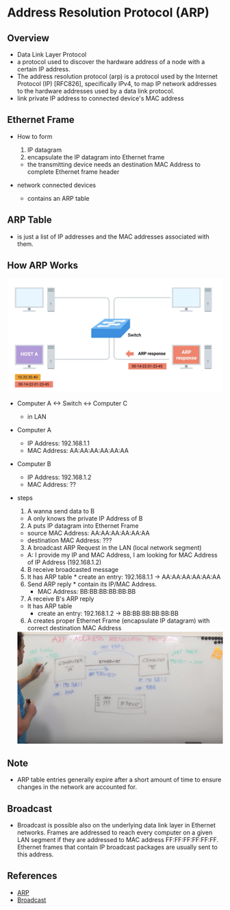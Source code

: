 # Address Resolution Protocol (ARP)

## Overview
* Data Link Layer Protocol
* a protocol used to discover the hardware address of a node with a certain IP address.
* The address resolution protocol (arp) is a protocol used by the Internet Protocol (IP) [RFC826], specifically IPv4, to map IP network addresses to the hardware addresses used by a data link protocol.
* link private IP address to connected device's MAC address


## Ethernet Frame
* How to form
  1. IP datagram
  2. encapsulate the IP datagram into Ethernet frame
    * the transmitting device needs an destination MAC Address to complete Ethernet frame header

* network connected devices
  * contains an ARP table

## ARP Table
* is just a list of IP addresses and the MAC addresses associated with them.


## How ARP Works


<img src="./assets/arp_overview.png">

* Computer A <-> Switch <-> Computer C
  * in LAN
* Computer A
  * IP Address: 192.168.1.1
  * MAC Address: AA:AA:AA:AA:AA:AA
* Computer B
  * IP Address: 192.168.1.2
  * MAC Address: ??
* steps
  1. A wanna send data to B
    * A only knows the private IP Address of B
  2. A puts IP datagram into Ethernet Frame
    * source MAC Address: AA:AA:AA:AA:AA:AA
    * destination MAC Address: ???
  3. A broadcast ARP Request in the LAN (local network segment)
    * A: I provide my IP and MAC Address, I am looking for MAC Address of IP Address (192.168.1.2)
  4. B receive broadcasted message
    1. It has ARP table
      * create an entry: 192.168.1.1 -> AA:AA:AA:AA:AA:AA
    2. Send ARP reply
      * contain its IP/MAC Address.
        * MAC Address: BB:BB:BB:BB:BB:BB
  5. A receive B's ARP reply
    * It has ARP table
      * create an entry: 192.168.1.2 -> BB:BB:BB:BB:BB:BB
  6. A creates proper Ethernet Frame (encapsulate IP datagram) with correct destination MAC Address




  <img src="./assets/arp_example.png">


## Note
  * ARP table entries generally expire after a short amount of time to ensure changes in the network are accounted for.


## Broadcast
* Broadcast is possible also on the underlying data link layer in Ethernet networks. Frames are addressed to reach every computer on a given LAN segment if they are addressed to MAC address FF:FF:FF:FF:FF:FF. Ethernet frames that contain IP broadcast packages are usually sent to this address.

## References
* [ARP](https://www.youtube.com/watch?v=xTOyZ6TWQdM)
* [Broadcast](https://en.wikipedia.org/wiki/Broadcast_address)
